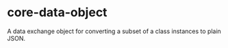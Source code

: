 # core-data-object

A data exchange object for converting a subset of a class instances to plain JSON.
